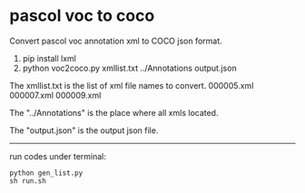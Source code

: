 # pascol voc to coco
Convert pascol voc annotation xml to COCO json format.

1. pip install lxml
2. python voc2coco.py xmllist.txt ../Annotations output.json

The xmllist.txt is the list of xml file names to convert.
000005.xml
000007.xml
000009.xml

The "../Annotations" is the place where all xmls located.

The "output.json" is the output json file.


-----------------------------------------------------
run codes under terminal: 
```
python gen_list.py
sh run.sh
``` 